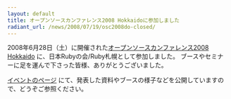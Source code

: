 ```yaml
---
layout: default
title: オープンソースカンファレンス2008 Hokkaidoに参加しました
radiant_url: /news/2008/07/19/osc2008do-closed/
---
```

2008年6月28日（土）に開催された[オープンソースカンファレンス2008 Hokkaido](http://www.ospn.jp/osc2008-do) に、日本Rubyの会/Ruby札幌として参加しました。
ブースやセミナーに足を運んで下さった皆様、ありがとうございました。

[イベントのページ](http://ruby-sapporo.org/events/etc/osc2008-do) にて、発表した資料やブースの様子などを公開していますので、どうぞご参照ください。
